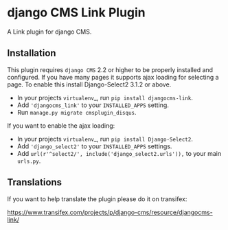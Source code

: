 django CMS Link Plugin
======================

A Link plugin for django CMS.


Installation
------------

This plugin requires `django CMS` 2.2 or higher to be properly installed and
configured. If you have many pages it supports ajax loading for selecting a page.
To enable this install Django-Select2 3.1.2 or above.

* In your projects `virtualenv`_, run ``pip install djangocms-link``.
* Add ``'djangocms_link'`` to your ``INSTALLED_APPS`` setting.
* Run ``manage.py migrate cmsplugin_disqus``.

If you want to enable the ajax loading:

* In your projects `virtualenv`_, run ``pip install Django-Select2``.
* Add ``'django_select2'`` to your ``INSTALLED_APPS`` settings.
* Add ``url(r'^select2/', include('django_select2.urls')),`` to your main ``urls.py``.

Translations
------------

If you want to help translate the plugin please do it on transifex:

https://www.transifex.com/projects/p/django-cms/resource/djangocms-link/

